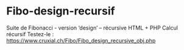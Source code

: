 # Fibo-design-recursif
Suite de Fibonacci - version ‘design’ – récursive
HTML + PHP
Calcul récursif
Testez-le : https://www.cruxial.ch/Fibo/Fibo_design_recursive_obj.php
